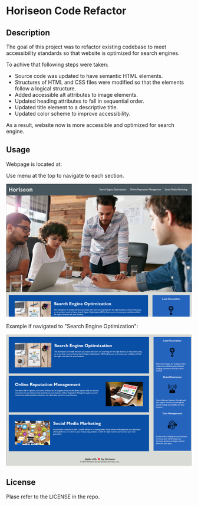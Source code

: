 # Horiseon Code Refactor

## Description

The goal of this project was to refactor existing codebase to meet accessibility standards so that website is optimized for search engines.

To achive that following steps were taken:

- Source code was updated to have semantic HTML elements.
- Structures of HTML and CSS files were modified so that the elements follow a logical structure.
- Added accessible alt attributes to image elements.
- Updated heading attributes to fall in sequential order.
- Updated title element to a descriptive title.
- Updated color scheme to improve accessibility. 

As a result, website now is more accessible and optimized for search engine. 

## Usage

Webpage is located at: 

Use menu at the top to navigate to each section.

![main image of the webpage](assets/images/webpage-screenshot-main-updated.png)

Example if navigated to "Search Engine Optimization":

![content image of the webpage](assets/images/webpage-screenshot-content-updated.png)

## License

Plase refer to the LICENSE in the repo.

